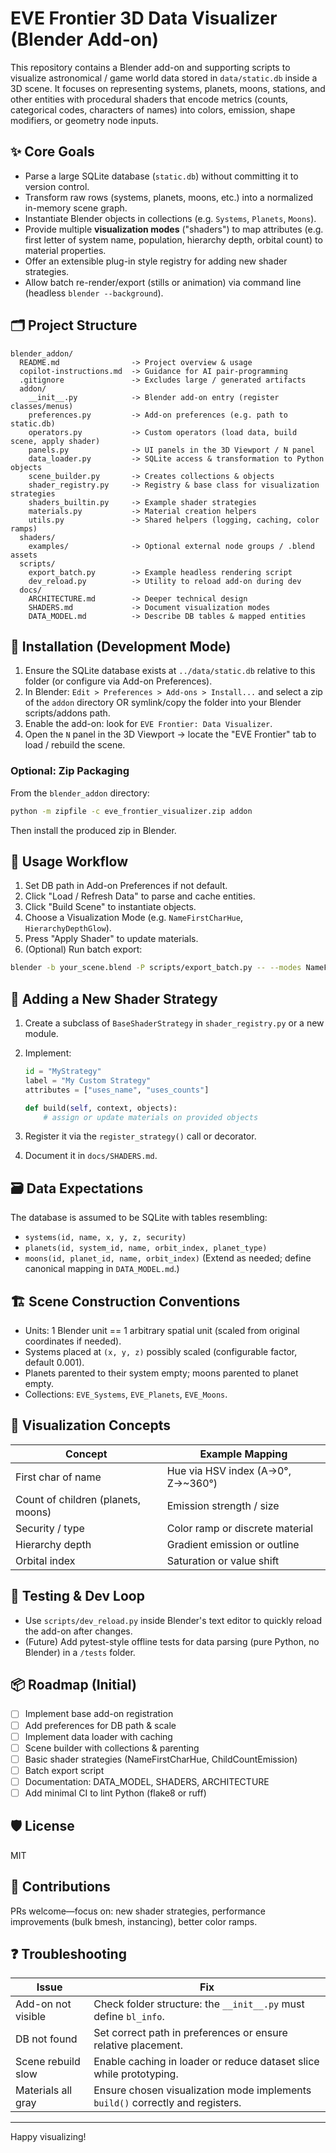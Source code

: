 # EVE Frontier 3D Data Visualizer (Blender Add-on)

This repository contains a Blender add-on and supporting scripts to visualize astronomical / game world data stored in `data/static.db` inside a 3D scene. It focuses on representing systems, planets, moons, stations, and other entities with procedural shaders that encode metrics (counts, categorical codes, characters of names) into colors, emission, shape modifiers, or geometry node inputs.

## ✨ Core Goals

- Parse a large SQLite database (`static.db`) without committing it to version control.
- Transform raw rows (systems, planets, moons, etc.) into a normalized in-memory scene graph.
- Instantiate Blender objects in collections (e.g. `Systems`, `Planets`, `Moons`).
- Provide multiple **visualization modes** ("shaders") to map attributes (e.g. first letter of system name, population, hierarchy depth, orbital count) to material properties.
- Offer an extensible plug-in style registry for adding new shader strategies.
- Allow batch re-render/export (stills or animation) via command line (headless `blender --background`).

## 🗂 Project Structure

```tree
blender_addon/
  README.md                -> Project overview & usage
  copilot-instructions.md  -> Guidance for AI pair-programming
  .gitignore               -> Excludes large / generated artifacts
  addon/
    __init__.py            -> Blender add-on entry (register classes/menus)
    preferences.py         -> Add-on preferences (e.g. path to static.db)
    operators.py           -> Custom operators (load data, build scene, apply shader)
    panels.py              -> UI panels in the 3D Viewport / N panel
    data_loader.py         -> SQLite access & transformation to Python objects
    scene_builder.py       -> Creates collections & objects
    shader_registry.py     -> Registry & base class for visualization strategies
    shaders_builtin.py     -> Example shader strategies
    materials.py           -> Material creation helpers
    utils.py               -> Shared helpers (logging, caching, color ramps)
  shaders/
    examples/              -> Optional external node groups / .blend assets
  scripts/
    export_batch.py        -> Example headless rendering script
    dev_reload.py          -> Utility to reload add-on during dev
  docs/
    ARCHITECTURE.md        -> Deeper technical design
    SHADERS.md             -> Document visualization modes
    DATA_MODEL.md          -> Describe DB tables & mapped entities
```

## 🔧 Installation (Development Mode)

1. Ensure the SQLite database exists at `../data/static.db` relative to this folder (or configure via Add-on Preferences).
2. In Blender: `Edit > Preferences > Add-ons > Install...` and select a zip of the `addon` directory OR symlink/copy the folder into your Blender scripts/addons path.
3. Enable the add-on: look for `EVE Frontier: Data Visualizer`.
4. Open the `N` panel in the 3D Viewport → locate the "EVE Frontier" tab to load / rebuild the scene.

### Optional: Zip Packaging

From the `blender_addon` directory:

```sh
python -m zipfile -c eve_frontier_visualizer.zip addon
```

Then install the produced zip in Blender.

## 🚀 Usage Workflow

1. Set DB path in Add-on Preferences if not default.
2. Click "Load / Refresh Data" to parse and cache entities.
3. Click "Build Scene" to instantiate objects.
4. Choose a Visualization Mode (e.g. `NameFirstCharHue`, `HierarchyDepthGlow`).
5. Press "Apply Shader" to update materials.
6. (Optional) Run batch export:

```sh
blender -b your_scene.blend -P scripts/export_batch.py -- --modes NameFirstCharHue HierarchyDepthGlow
```

## 🧩 Adding a New Shader Strategy

1. Create a subclass of `BaseShaderStrategy` in `shader_registry.py` or a new module.
2. Implement:

   ```python
   id = "MyStrategy"
   label = "My Custom Strategy"
   attributes = ["uses_name", "uses_counts"]

   def build(self, context, objects):
       # assign or update materials on provided objects
   ```

3. Register it via the `register_strategy()` call or decorator.
4. Document it in `docs/SHADERS.md`.

## 🗃 Data Expectations

The database is assumed to be SQLite with tables resembling:

- `systems(id, name, x, y, z, security)`
- `planets(id, system_id, name, orbit_index, planet_type)`
- `moons(id, planet_id, name, orbit_index)`
(Extend as needed; define canonical mapping in `DATA_MODEL.md`.)

## 🏗 Scene Construction Conventions

- Units: 1 Blender unit == 1 arbitrary spatial unit (scaled from original coordinates if needed).
- Systems placed at `(x, y, z)` possibly scaled (configurable factor, default 0.001).
- Planets parented to their system empty; moons parented to planet empty.
- Collections: `EVE_Systems`, `EVE_Planets`, `EVE_Moons`.

## 🎨 Visualization Concepts

| Concept | Example Mapping |
|---------|-----------------|
| First char of name | Hue via HSV index (A→0°, Z→~360°) |
| Count of children (planets, moons) | Emission strength / size |
| Security / type | Color ramp or discrete material |
| Hierarchy depth | Gradient emission or outline |
| Orbital index | Saturation or value shift |

## 🧪 Testing & Dev Loop

- Use `scripts/dev_reload.py` inside Blender's text editor to quickly reload the add-on after changes.
- (Future) Add pytest-style offline tests for data parsing (pure Python, no Blender) in a `/tests` folder.

## 📦 Roadmap (Initial)

- [ ] Implement base add-on registration
- [ ] Add preferences for DB path & scale
- [ ] Implement data loader with caching
- [ ] Scene builder with collections & parenting
- [ ] Basic shader strategies (NameFirstCharHue, ChildCountEmission)
- [ ] Batch export script
- [ ] Documentation: DATA_MODEL, SHADERS, ARCHITECTURE
- [ ] Add minimal CI to lint Python (flake8 or ruff)

## 🛡 License

MIT

## 🙌 Contributions

PRs welcome—focus on: new shader strategies, performance improvements (bulk bmesh, instancing), better color ramps.

## ❓ Troubleshooting

| Issue | Fix |
|-------|-----|
| Add-on not visible | Check folder structure: the `__init__.py` must define `bl_info`. |
| DB not found | Set correct path in preferences or ensure relative placement. |
| Scene rebuild slow | Enable caching in loader or reduce dataset slice while prototyping. |
| Materials all gray | Ensure chosen visualization mode implements `build()` correctly and registers. |

---
Happy visualizing!
